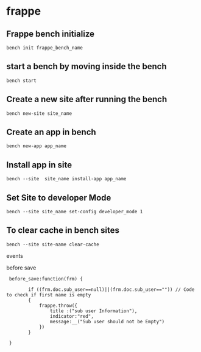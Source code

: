 # frappe

## Frappe bench initialize
```
bench init frappe_bench_name
```

## start a bench by moving inside the bench
```
bench start
```

## Create a new site after running the bench
```
bench new-site site_name
```

## Create an app in bench
```
bench new-app app_name
```

## Install app in site
```
bench --site  site_name install-app app_name
``` 

## Set Site to developer Mode
```
bench --site site_name set-config developer_mode 1
```
## To clear cache in bench sites
```
bench --site site-name clear-cache
```
events

before save
```
 before_save:function(frm) {
        
        if ((frm.doc.sub_user==null)||(frm.doc.sub_user=="")) // Code to check if first name is empty
        {
            frappe.throw({
                title :("sub user Information"),
                indicator:"red",
                message:__("Sub user should not be Empty")
            })
        }
      
 }
```
